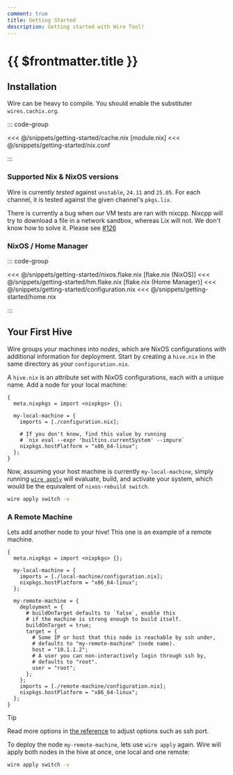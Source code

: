 ```yaml
---
comment: true
title: Getting Started
description: Getting started with Wire Tool!
---
```


# {{ $frontmatter.title }}

## Installation

Wire can be heavy to compile. You should enable the substituter `wires.cachix.org`.

::: code-group

<<< @/snippets/getting-started/cache.nix [module.nix]
<<< @/snippets/getting-started/nix.conf

:::

### Supported Nix & NixOS versions

Wire is currently _tested_ against `unstable`, `24.11` and `25.05`.
For each channel, it is tested against the given channel's `pkgs.lix`.

There is currently a bug when our VM tests are ran with nixcpp. Nixcpp will try
to download a file in a network sandbox, whereas Lix will not. We don't know
how to solve it. Please see [#126](https://github.com/wires-org/wire/issues/126)

### NixOS / Home Manager

::: code-group

<<< @/snippets/getting-started/nixos.flake.nix [flake.nix (NixOS)]
<<< @/snippets/getting-started/hm.flake.nix [flake.nix (Home Manager)]
<<< @/snippets/getting-started/configuration.nix
<<< @/snippets/getting-started/home.nix

:::

## Your First Hive

Wire groups your machines into _nodes_, which are NixOS configurations with
additional information for deployment. Start by creating a `hive.nix` in the same directory as your
`configuration.nix`.

A `hive.nix` is an attribute set with NixOS configurations, each with a unique
name. Add a node for your local machine:

```nix:line-numbers [hive.nix]
{
  meta.nixpkgs = import <nixpkgs> {};

  my-local-machine = {
    imports = [./configuration.nix];

    # If you don't know, find this value by running
    # `nix eval --expr 'builtins.currentSystem' --impure`
    nixpkgs.hostPlatform = "x86_64-linux";
  };
}
```

Now, assuming your host machine is currently `my-local-machine`, simply running
[`wire apply`](/reference/cli.html#wire-apply) will evaluate, build, and
activate your system, which would be the equivalent of `nixos-rebuild switch`.

```sh
wire apply switch -v
```

### A Remote Machine

Lets add another node to your hive! This one is an example of a remote machine.

```nix:line-numbers [hive.nix]
{
  meta.nixpkgs = import <nixpkgs> {};

  my-local-machine = {
    imports = [./local-machine/configuration.nix];
    nixpkgs.hostPlatform = "x86_64-linux";
  };

  my-remote-machine = {
    deployment = {
      # buildOnTarget defaults to `false`, enable this
      # if the machine is strong enough to build itself.
      buildOnTarget = true;
      target = {
        # Some IP or host that this node is reachable by ssh under,
        # defaults to "my-remote-machine" (node name).
        host = "10.1.1.2";
        # A user you can non-interactively login through ssh by,
        # defaults to "root".
        user = "root";
      };
    };
    imports = [./remote-machine/configuration.nix];
    nixpkgs.hostPlatform = "x86_64-linux";
  };
}
```

> [!TIP]
> Read more options in [the reference](/reference/module#deployment-target) to adjust options such as
> ssh port.

To deploy the node `my-remote-machine`, lets use `wire apply` again. Wire will
apply both nodes in the hive at once, one local and one remote:

```sh
wire apply switch -v
```
